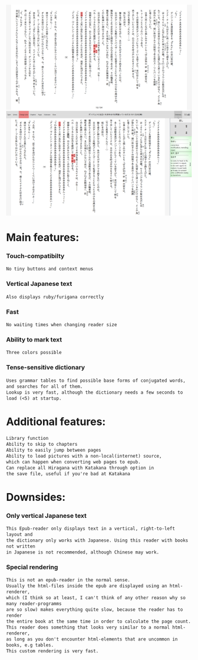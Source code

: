 ![Alt text](img_1.png)
![Alt text](img_2.png)
# Main features:
### Touch-compatibilty
    No tiny buttons and context menus
### Vertical Japanese text
    Also displays ruby/furigana correctly
### Fast
    No waiting times when changing reader size
### Ability to mark text
    Three colors possible
### Tense-sensitive dictionary
    Uses grammar tables to find possible base forms of conjugated words, and searches for all of them.
    Lookup is very fast, although the dictionary needs a few seconds to load (<5) at startup.

# Additional features:
    Library function
    Ability to skip to chapters
    Ability to easily jump between pages
    Ability to load pictures with a non-local(internet) source,
    which can happen when converting web pages to epub.
    Can replace all Hiragana with Katakana through option in
    the save file, useful if you're bad at Katakana

# Downsides:
### Only vertical Japanese text
    This Epub-reader only displays text in a vertical, right-to-left layout and
    the dictionary only works with Japanese. Using this reader with books not written
    in Japanese is not recommended, although Chinese may work.
### Special rendering
    This is not an epub-reader in the normal sense.
    Usually the html-files inside the epub are displayed using an html-renderer,
    which (I think so at least, I can't think of any other reason why so many reader-programms
    are so slow) makes everything quite slow, because the reader has to render
    the entire book at the same time in order to calculate the page count.
    This reader does something that looks very similar to a normal html-renderer,
    as long as you don't encounter html-elements that are uncommon in books, e.g tables.
    This custom rendering is very fast.

